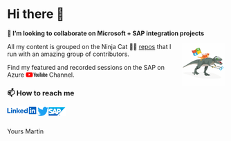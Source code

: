 # Hi there 👋

**👯 I’m looking to collaborate on Microsoft + SAP integration projects**

<img align="right" alt="ninja cat riding trex" src="https://raw.githubusercontent.com/MartinPankraz/ninja-unicorn/main/img/trex.gif" width="100px">

All my content is grouped on the Ninja Cat 🥷🐱 [repos](https://martinpankraz.github.io/ninja-unicorn/) that I run with an amazing group of contributors.

Find my featured and recorded sessions on the SAP on Azure <a href="https://www.youtube.com/c/SAPonAzure" ><img width="50px" src="img/YouTube.svg" /></a> Channel.

### 📫 How to reach me

<a href="https://www.linkedin.com/in/martin-pankraz/"><img align="left" alt="Martin's LinkedIn" width="70px" src="img/LinkedIn.svg" /></a><a href="https://twitter.com/martinpankraz" ><img align="left" width="25px" src="img/Twitter.svg" /></a><a href="https://people.sap.com/martin-pankraz#content:blogposts" ><img align="left" width="40px" src="img/sap.svg" /></a>

<br />
<br />

Yours
Martin
